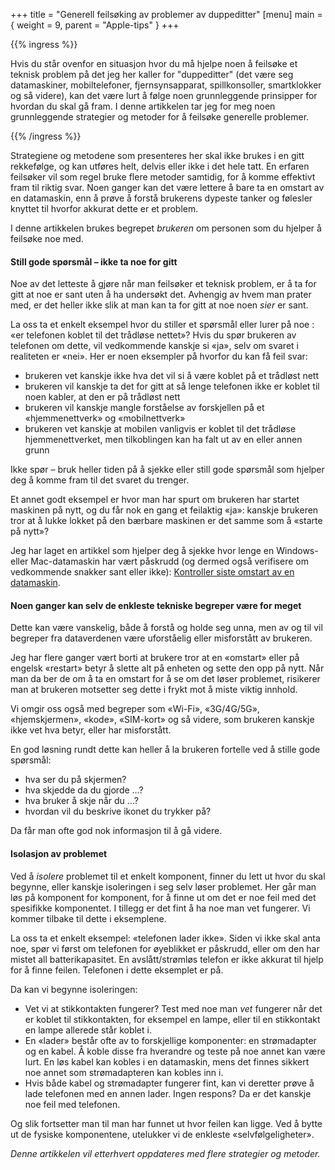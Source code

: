 +++
title = "Generell feilsøking av problemer av duppeditter"
[menu]
main = { weight = 9, parent = "Apple-tips" }
+++

{{% ingress %}}

Hvis du står ovenfor en situasjon hvor du må hjelpe noen å feilsøke et teknisk problem på det jeg
her kaller for "duppeditter" (det være seg datamaskiner, mobiltelefoner, fjernsynsapparat,
spillkonsoller, smartklokker og så videre), kan det være lurt å følge
noen grunnleggende prinsipper for hvordan du skal gå fram. I denne artikkelen tar jeg for meg noen
grunnleggende strategier og metoder for å feilsøke generelle problemer.

{{% /ingress %}}

Strategiene og metodene som presenteres her skal ikke brukes i en gitt rekkefølge, og kan utføres
helt, delvis eller ikke i det hele tatt. En erfaren feilsøker vil som regel bruke flere metoder
samtidig, for å komme effektivt fram til riktig svar. Noen ganger kan
det være lettere å bare ta en omstart av en datamaskin, enn å prøve å forstå brukerens dypeste
tanker og følesler knyttet til hvorfor akkurat dette er et problem.

I denne artikkelen brukes begrepet _brukeren_ om personen som du hjelper å feilsøke noe med.

#### Still gode spørsmål – ikke ta noe for gitt

Noe av det letteste å gjøre når man feilsøker et teknisk problem, er å ta for gitt at noe er sant
uten å ha undersøkt det. Avhengig av hvem man prater med, er det heller ikke slik at man kan ta for
gitt at noe noen _sier_ er sant.

La oss ta et enkelt eksempel hvor du stiller et spørsmål eller lurer på noe : «er telefonen koblet
til det trådløse nettet»? Hvis du spør brukeren av telefonen om dette, vil vedkommende kanskje si
«ja», selv om svaret i realiteten er «nei». Her er noen eksempler på hvorfor du kan få feil svar:

- brukeren vet kanskje ikke hva det vil si å være koblet på et trådløst nett
- brukeren vil kanskje ta det for gitt at så lenge telefonen ikke er koblet til noen kabler, at den
er på trådløst nett
- brukeren vil kanskje mangle forståelse av forskjellen på et «hjemmenettverk» og «mobilnettverk»
- brukeren vet kanskje at mobilen vanligvis er koblet til det trådløse hjemmenettverket, men
tilkoblingen kan ha falt ut av en eller annen grunn

Ikke spør – bruk heller tiden på å sjekke eller still gode spørsmål som hjelper deg å komme fram
til det svaret du trenger.

Et annet godt eksempel er hvor man har spurt om brukeren har startet maskinen på nytt, og du får nok
en gang et feilaktig «ja»: kanskje brukeren tror at å lukke lokket på den bærbare maskinen
er det samme som å «starte på nytt»?

Jeg har laget en artikkel som hjelper deg å sjekke hvor lenge en Windows- eller Mac-datamaskin har
vært påskrudd (og dermed også verifisere om vedkommende snakker sant eller ikke):
[Kontroller siste omstart av en datamaskin](../omstart).

#### Noen ganger kan selv de enkleste tekniske begreper være for meget

Dette kan være vanskelig, både å forstå og holde seg unna, men av og til vil begreper fra
dataverdenen være uforståelig eller misforstått av brukeren.

Jeg har flere ganger vært borti at brukere tror at en «omstart» eller på engelsk «restart» betyr å
slette alt på enheten og sette den opp på nytt. Når man da ber de om å ta en omstart for å se om det
løser problemet, risikerer man at brukeren motsetter seg dette i frykt mot å miste viktig innhold.

Vi omgir oss også med begreper som «Wi-Fi», «3G/4G/5G», «hjemskjermen», «kode», «SIM-kort» og så
videre, som brukeren kanskje ikke vet hva betyr, eller har misforstått.

En god løsning rundt dette kan heller å la brukeren fortelle ved å stille gode spørsmål:

- hva ser du på skjermen?
- hva skjedde da du gjorde …?
- hva bruker å skje når du …?
- hvordan vil du beskrive ikonet du trykker på?

Da får man ofte god nok informasjon til å gå videre.

#### Isolasjon av problemet

Ved å _isolere_ problemet til et enkelt komponent, finner du lett ut hvor du skal begynne, eller
kanskje isoleringen i seg selv løser problemet. Her går man løs på komponent for komponent, for å
finne ut om det er noe feil med det spesifikke komponentet. I tillegg er det fint å ha noe man vet
fungerer. Vi kommer tilbake til dette i eksemplene.

La oss ta et enkelt eksempel: «telefonen lader ikke». Siden vi ikke skal anta noe, spør vi først om
telefonen for øyeblikket er påskrudd, eller om den har mistet all batterikapasitet. En
avslått/strømløs telefon er ikke akkurat til hjelp for å finne feilen. Telefonen i dette eksemplet
er på.

Da kan vi begynne isoleringen:

- Vet vi at stikkontakten fungerer? Test med noe man _vet_ fungerer når det er koblet til
stikkontakten, for eksempel en lampe, eller til en stikkontakt en lampe allerede står koblet i.
- En «lader» består ofte av to forskjellige komponenter: en strømadapter og en kabel. Å koble disse
fra hverandre og teste på noe annet kan være lurt. En løs kabel kan kobles i en datamaskin, mens det
finnes sikkert noe annet som strømadapteren kan kobles inn i.
- Hvis både kabel og strømadapter fungerer fint, kan vi deretter prøve å lade telefonen med en annen
lader. Ingen respons? Da er det kanskje noe feil med telefonen.

Og slik fortsetter man til man har funnet ut hvor feilen kan ligge. Ved å bytte ut de fysiske
komponentene, utelukker vi de enkleste «selvfølgeligheter».

*Denne artikkelen vil etterhvert oppdateres med flere strategier og metoder.*
